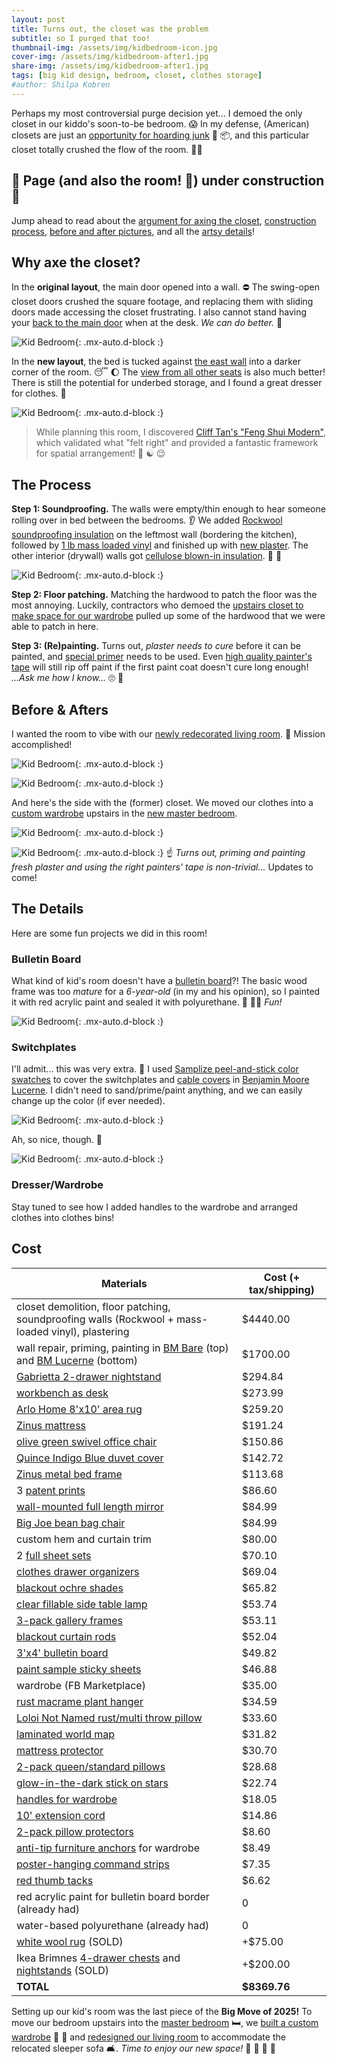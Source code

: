 ```yaml
---
layout: post
title: Turns out, the closet was the problem
subtitle: so I purged that too!
thumbnail-img: /assets/img/kidbedroom-icon.jpg
cover-img: /assets/img/kidbedroom-after1.jpg
share-img: /assets/img/kidbedroom-after1.jpg
tags: [big kid design, bedroom, closet, clothes storage]
#author: Shilpa Kobren
---
```


Perhaps my most controversial purge decision yet... I demoed the only closet in our
kiddo's soon-to-be bedroom. :scream: In my defense, (American) closets are just an [opportunity for
hoarding junk](https://civicscience.com/many-americans-ready-to-purge-their-closets/) :teddy_bear: :package:, and this 
particular closet totally crushed the flow of the room. :face_with_spiral_eyes:

## :construction: **Page (and also the room! :zany_face:) under construction** :construction:

Jump ahead to read about the [argument for axing the closet](#why-axe-the-closet), 
[construction process](#the-process),
[before and after pictures](#before--afters), and all the [artsy details](#the-details)!

## Why axe the closet?

In the **original layout**, the main door opened into a wall. :no_entry:
The swing-open closet doors crushed the square footage, and replacing them with
sliding doors made accessing the closet frustrating. I also cannot stand having 
your [back to the main door](https://www.thespruce.com/feng-shui-lucky-directions-for-desk-or-bed-3975235#:~:text=Avoid%20Certain%20Positions,and%20creativity%20in%20your%20work) when at the desk. *We can do better.* :muscle: 

![Kid Bedroom](../assets/img/kid_bedroom_layout.jpg){: .mx-auto.d-block :}

In the **new layout**, the bed is tucked against [the east wall](https://redlotusletter.com/the-east-corner-of-health-growth-and-family/)
into a darker corner of the room. :sleeping: :moon: The 
[view from all other seats](https://www.newsweek.com/feng-shui-expert-furnish-room-command-position-1602833) is also much better! There is still the potential for underbed 
storage, and I found a great dresser for clothes. :shirt:

![Kid Bedroom](../assets/img/kid_bedroom_layout2.jpg){: .mx-auto.d-block :}

> While planning this room, I discovered 
> [Cliff Tan's "Feng Shui Modern"](https://www.bloomsbury.com/us/feng-shui-modern-9781526639998/),
> which validated what "felt right" and provided a fantastic framework for spatial arrangement! :lotus_position: :yin_yang: :relieved:

## The Process

**Step 1: Soundproofing.** The walls were empty/thin enough to hear someone rolling over in bed between the bedrooms. :ear:
We added [Rockwool soundproofing insulation](https://www.homedepot.com/pep/ROCKWOOL-Safe-n-Sound-3-in-x-15-1-4-in-x-47-in-Soundproofing-and-Fire-Resistant-Stone-Wool-Insulation-Batt-59-7-sq-ft-RXSS31525/202531875)
on the leftmost wall (bordering the kitchen), followed by [1 lb mass loaded vinyl](https://www.homedepot.com/p/Technoflex-4-ft-x-10-ft-x-1-8-in-1-lb-Technowall-Mass-Loaded-Vinyl-Soundproofing-Barrier-Acoustic-Wall-MLV104810/325283436)
and finished up with [new plaster](https://www.masterclass.com/articles/plaster-vs-drywall-explained). 
The other interior (drywall) walls got 
[cellulose blown-in insulation](https://www.homedepot.com/pep/Greenfiber-25-lbs-Cellulose-Blown-In-Insulation-or-Spray-Applied-Insulation-INSSANC/311574454). :hear_no_evil: :shushing_face:  

![Kid Bedroom](../assets/img/kidbedroom02.jpg){: .mx-auto.d-block :}

**Step 2: Floor patching.** Matching the hardwood to patch the floor was the most annoying. 
Luckily, contractors who demoed the [upstairs closet to make space for our wardrobe](../2025-03-01-wardrobe)
pulled up some of the hardwood that we were able to patch in here.

**Step 3: (Re)painting.** Turns out, *plaster needs to cure*
before it can be painted, and [special primer](https://www.wickes.co.uk/Wickes-Trade-Matt-Emulsion-Paint-for-New-Plaster---Pure-Brilliant-White---10L/p/122443) needs to be used. Even [high quality painter's tape](https://www.frogtape.com/products/delicate-surface-painters-tape) will still 
rip off paint if the first paint coat doesn't cure long enough! *...Ask me how I know...* :roll_eyes: :woozy_face:

## Before & Afters

I wanted the room to vibe with our [newly redecorated living room](../2025-04-12-living-room). :rocket: Mission accomplished!

![Kid Bedroom](../assets/img/kidbedroom-before2.jpg){: .mx-auto.d-block :}

![Kid Bedroom](../assets/img/kidbedroom-after1.jpg){: .mx-auto.d-block :}

And here's the side with the (former) closet. We moved our clothes into a 
[custom wardrobe](../2025-03-01-wardrobe)
upstairs in the 
[new master bedroom](../2025-03-15-master-bedroom).

![Kid Bedroom](../assets/img/kidbedroom-before1.jpg){: .mx-auto.d-block :}

![Kid Bedroom](../assets/img/kidbedroom-after2.jpg){: .mx-auto.d-block :}
:point_up: *Turns out, priming and painting fresh plaster and using the right painters' tape
is non-trivial...* Updates to come!

## The Details

Here are some fun projects we did in this room!

### Bulletin Board

What kind of kid's room doesn't have a [bulletin board](https://www.amazon.com/dp/B09GYQ88L9)?! The basic wood frame
was too *mature* for a *6-year-old* (in my and his opinion), so I painted it with 
red acrylic paint and sealed it with 
polyurethane. :art: :artist: *Fun!*

![Kid Bedroom](../assets/img/kidbedroom-bulletinboard.jpg){: .mx-auto.d-block :}

### Switchplates

I'll admit... this was very extra. :shrug: I used [Samplize peel-and-stick color swatches](https://samplize.com/products/lucerne-af-530-12x12?variant=39756341837926) to 
cover the switchplates and [cable covers](https://www.amazon.com/dp/B07RZQXRQK) in [Benjamin Moore Lucerne](https://www.benjaminmoore.com/en-us/paint-colors/color/af-530/lucerne). 
I didn't need to sand/prime/paint anything, and we can easily change up the color (if ever needed).

![Kid Bedroom](../assets/img/kidbedroom-switchplate01.jpg){: .mx-auto.d-block :}

Ah, so nice, though. :lotus_position:

![Kid Bedroom](../assets/img/kidbedroom-switchplate02.jpg){: .mx-auto.d-block :}

### Dresser/Wardrobe

Stay tuned to see how I added handles to the wardrobe and arranged clothes into clothes bins!


## Cost

| Materials                                                                                                                                                                                                             | Cost (+ tax/shipping) | 
|-----------------------------------------------------------------------------------------------------------------------------------------------------------------------------------------------------------------------|-----------------------|
| closet demolition, floor patching, soundproofing walls (Rockwool + mass-loaded vinyl), plastering                                                                                                                     | $4440.00              | 
| wall repair, priming, painting in [BM Bare](https://www.benjaminmoore.com/en-us/paint-colors/color/oc-98/bare) (top) and [BM Lucerne](https://www.benjaminmoore.com/en-us/paint-colors/color/af-530/lucerne) (bottom) | $1700.00              | 
| [Gabrietta 2-drawer nightstand](https://havenly.com/products/details/Gabrietta-2-Drawer-Nightstand-Medium-Oak-Black-Safavieh-Couture-151813266)                                                                       | $294.84               | 
| [workbench as desk](https://havenly.com/products/details/Workbench-Rolling-Workbenches-For-Garage-Adjustable-Height-Wayfair-143767843)                                                                                | $273.99               | 
| [Arlo Home 8'x10' area rug](https://havenly.com/products/details/Arlo-Home-Hand-Tufted-Area-Rug-APN503A-Blue-Red-8-X-10-Safavieh-72810857)                                                                            | $259.20               | 
| [Zinus mattress](https://www.amazon.com/dp/B0CKYYT6VY)                                                                                                                                                                | $191.24               |
| [olive green swivel office chair](https://www.wayfair.com/Mercer41--Dinorah-Velvet-Office-Swivel-Chair-Height-Adjustable-X221006184-L10-K~W110995073.html)                                                     | $150.86               | 
| [Quince Indigo Blue duvet cover](https://www.quince.com/home/linen-duvet-cover?color=indigo-blue&size=full%2Fqueen)                                                                                                   | $142.72               | 
| [Zinus metal bed frame](https://www.amazon.com/dp/B00WNF67DO)                                                                                                                                                         | $113.68               |
| 3 [patent prints](https://fineartamerica.com/profiles/denny-h/collections/patent+art)                                                                                                                                 | $86.60                | 
| [wall-mounted full length mirror](https://www.amazon.com/dp/B0D6QFRN13)                                                                                                                                               | $84.99                | 
| [Big Joe bean bag chair](https://havenly.com/products/details/Big-Joe-Hug-Bean-Bag-Chair-Wayfair-54394491)                                                                                                            | $84.99                | 
| custom hem and curtain trim                                                                                                                                                                                           | $80.00                | 
| 2 [full sheet sets](https://www.target.com/p/cgk-linens-4-piece-microfiber-sheet-set-in-blue-stripes-size-full/-/A-89140441?preselect=89140441)                                                                       | $70.10                |
| [clothes drawer organizers](https://www.amazon.com/dp/B0D3DSQ5Z1)                                                                                                                                                     | $69.04                |
| [blackout ochre shades](https://www.amazon.com/dp/B0BXRNCZFR)                                                                                                                                                         | $65.82                | 
| [clear fillable side table lamp](https://www.amazon.com/dp/B0C277GJDB?th=1)                                                                                                                                           | $53.74                | 
| [3-pack gallery frames](https://www.michaels.com/product/3-pack-gallery-11-x-14-black-frame-with-mat-by-studio-decor-10738538)                                                                                        | $53.11                |
| [blackout curtain rods](https://www.target.com/p/28-34-48-34-loft-by-umbra-room-darkening-curtain-rod-darjeeling-bronze/-/A-14104935)                                                                                 | $52.04                | 
| [3'x4' bulletin board](https://www.amazon.com/dp/B09GYQ88L9)                                                                                                                                                          | $49.82                | 
| [paint sample sticky sheets](https://samplize.com/products/lucerne-af-530-12x12)                                                                                                                                      | $46.88                | 
| wardrobe (FB Marketplace)                                                                                                                                                                                             | $35.00                | 
| [rust macrame plant hanger](https://www.etsy.com/listing/1269880196/no-tassel-macrame-plant-hanger-in-colors?variation0=2803425809&variation1=2836434719) | $34.59 |
| [Loloi Not Named rust/multi throw pillow](https://havenly.com/products/details/Loloi-Not-Named-Rust-Multi-12-x-27-Cover-w-Poly-Loloi-Rugs-149052879)                                                                  | $33.60                | 
| [laminated world map](https://www.amazon.com/dp/0792283090)                                                                                                                                                           | $31.82                | 
| [mattress protector](https://www.amazon.com/dp/B08P2RG7ZM)                                                                                                                                                            | $30.70                | 
| [2-pack queen/standard pillows](https://www.amazon.com/dp/B09DSRLTQH)                                                                                                                                                 | $28.68                | 
| [glow-in-the-dark stick on stars](https://www.amazon.com/dp/B00009ENDT)                                                                                                                                               | $22.74                | 
| [handles for wardrobe](https://www.amazon.com/gp/product/B09K3PW3N8)                                                                                                                                                  | $18.05                | 
| [10' extension cord](https://www.amazon.com/dp/B0DPKKMPBD)                                                                                                                                                            | $14.86                | 
| [2-pack pillow protectors](https://www.amazon.com/dp/B08GKKKJ1H)                                                                                                                                                      | $8.60                 | 
| [anti-tip furniture anchors](https://www.amazon.com/dp/B092332ZM7) for wardrobe                                                                                                                                       | $8.49                 |
| [poster-hanging command strips](https://www.amazon.com/dp/B00BT0MW4W) | $7.35                 |
| [red thumb tacks](https://www.amazon.com/dp/B073TW1G8G)                                                                                                                                                               | $6.62                 |
| red acrylic paint for bulletin board border (already had)                                                                                                                                                             | 0                     | 
| water-based polyurethane (already had)                                                                                                                                                                                | 0                     | 
| [white wool rug](https://www.amazon.com/Hauteloom-Huddlesford-Boho-Woven-Textured/dp/B086CDXF8N) (SOLD)                                                                                                               | +$75.00               |
| Ikea Brimnes [4-drawer chests](https://www.ikea.com/us/en/p/brimnes-4-drawer-chest-white-20572833) and [nightstands](https://www.ikea.com/us/en/p/brimnes-nightstand-white-10234942/) (SOLD)                          | +$200.00              | 
| **TOTAL**                                                                                                                                                                                                             | **$8369.76**          | 

Setting up our kid's room was the last piece of the **Big Move of 2025!** To move our bedroom
upstairs into the [master bedroom](../2025-03-15-master-bedroom) :bed:, 
we [built a custom wardrobe](../2025-03-01-wardrobe) :shirt: :dress: and
[redesigned our living room](../2025-04-12-living-room) to accommodate the 
relocated sleeper sofa :couch_and_lamp:. *Time to enjoy our new space!* :yellow_heart: :blue_heart: :orange_heart: :green_heart:
